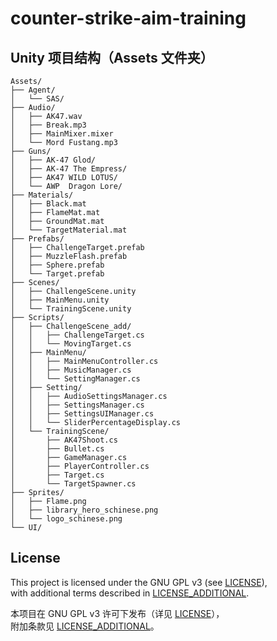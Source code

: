 # counter-strike-aim-training

## Unity 项目结构（Assets 文件夹）

```plaintext
Assets/
├── Agent/
│   └── SAS/
├── Audio/
│   ├── AK47.wav
│   ├── Break.mp3
│   ├── MainMixer.mixer
│   └── Mord Fustang.mp3
├── Guns/
│   ├── AK-47 Glod/
│   ├── AK-47 The Empress/
│   ├── AK47 WILD LOTUS/
│   └── AWP  Dragon Lore/
├── Materials/
│   ├── Black.mat
│   ├── FlameMat.mat
│   ├── GroundMat.mat
│   └── TargetMaterial.mat
├── Prefabs/
│   ├── ChallengeTarget.prefab
│   ├── MuzzleFlash.prefab
│   ├── Sphere.prefab
│   └── Target.prefab
├── Scenes/
│   ├── ChallengeScene.unity
│   ├── MainMenu.unity
│   └── TrainingScene.unity
├── Scripts/
│   ├── ChallengeScene_add/
│   │   ├── ChallengeTarget.cs
│   │   └── MovingTarget.cs
│   ├── MainMenu/
│   │   ├── MainMenuController.cs
│   │   ├── MusicManager.cs
│   │   └── SettingManager.cs
│   ├── Setting/
│   │   ├── AudioSettingsManager.cs
│   │   ├── SettingsManager.cs
│   │   ├── SettingsUIManager.cs
│   │   └── SliderPercentageDisplay.cs
│   └── TrainingScene/
│       ├── AK47Shoot.cs
│       ├── Bullet.cs
│       ├── GameManager.cs
│       ├── PlayerController.cs
│       ├── Target.cs
│       └── TargetSpawner.cs
├── Sprites/
│   ├── Flame.png
│   ├── library_hero_schinese.png
│   └── logo_schinese.png
└── UI/
```

## License

This project is licensed under the GNU GPL v3 (see [LICENSE](./LICENSE)),  
with additional terms described in [LICENSE_ADDITIONAL](./LICENSE_ADDITIONAL).

本项目在 GNU GPL v3 许可下发布（详见 [LICENSE](./LICENSE)），  
附加条款见 [LICENSE_ADDITIONAL](./LICENSE_ADDITIONAL)。
